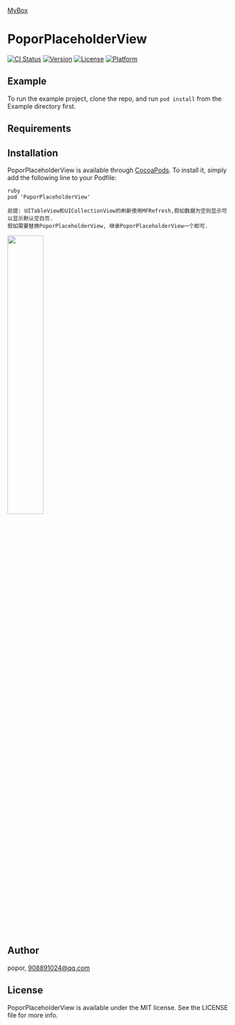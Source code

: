 <a href='https://github.com/popor/mybox'> MyBox </a>

# PoporPlaceholderView

[![CI Status](https://img.shields.io/travis/popor/PoporPlaceholderView.svg?style=flat)](https://travis-ci.org/popor/PoporPlaceholderView)
[![Version](https://img.shields.io/cocoapods/v/PoporPlaceholderView.svg?style=flat)](https://cocoapods.org/pods/PoporPlaceholderView)
[![License](https://img.shields.io/cocoapods/l/PoporPlaceholderView.svg?style=flat)](https://cocoapods.org/pods/PoporPlaceholderView)
[![Platform](https://img.shields.io/cocoapods/p/PoporPlaceholderView.svg?style=flat)](https://cocoapods.org/pods/PoporPlaceholderView)

## Example

To run the example project, clone the repo, and run `pod install` from the Example directory first.

## Requirements

## Installation

PoporPlaceholderView is available through [CocoaPods](https://cocoapods.org). To install
it, simply add the following line to your Podfile:

```
ruby
pod 'PoporPlaceholderView'

前提: UITableView和UICollectionView的刷新使用MFRefresh,假如数据为空则显示可以显示默认空白页.
假如需要替换PoporPlaceholderView, 继承PoporPlaceholderView一个即可.

```

<p>

<img src="https://github.com/popor/PoporPlaceholderView/blob/master/Example/PoporPlaceholderView/image/screen1.png" width="40%" height="40%">

</p>

## Author

popor, 908891024@qq.com

## License

PoporPlaceholderView is available under the MIT license. See the LICENSE file for more info.
